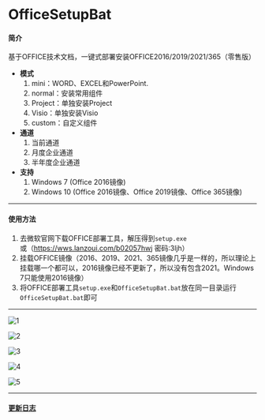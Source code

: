 # OfficeSetupBat

#### 简介
基于OFFICE技术文档，一键式部署安装OFFICE2016/2019/2021/365（零售版）


- **模式**
  1. mini：WORD、EXCEL和PowerPoint.
  2. normal：安装常用组件
  3. Project：单独安装Project
  4. Visio：单独安装Visio
  5. custom：自定义组件
- **通道**
  1. 当前通道
  2. 月度企业通道
  3. 半年度企业通道
- **支持**
  1. Windows 7 (Office 2016镜像)
  2. Windows 10 (Office 2016镜像、Office 2019镜像、Office 365镜像)  

***

#### 使用方法
1. 去微软官网下载OFFICE部署工具，解压得到`setup.exe`  
或（https://wws.lanzoui.com/b02057hwj 密码:3ljh）  
1. 挂载OFFICE镜像（2016、2019、2021、365镜像几乎是一样的，所以理论上挂载哪一个都可以，2016镜像已经不更新了，所以没有包含2021。Windows 7只能使用2016镜像）  
2. 将OFFICE部署工具`setup.exe`和`OfficeSetupBat.bat`放在同一目录运行`OfficeSetupBat.bat`即可  

***

![1](https://images.gitee.com/uploads/images/2021/0915/202853_bf230204_7363705.png "1.png")  

![2](https://images.gitee.com/uploads/images/2021/0915/202906_43f379a7_7363705.png "2.png")  

![3](https://images.gitee.com/uploads/images/2021/0915/214918_4782f011_7363705.png "3.png") 

![4](https://images.gitee.com/uploads/images/2021/0915/202937_6e85fd0f_7363705.png "4.png")  

![5](https://images.gitee.com/uploads/images/2021/0915/202947_3ae5dcfc_7363705.png "5.png")  

***

#### [更新日志](https://gitee.com/swordnine/OfficeSetupBat/blob/master/changelog.md)
